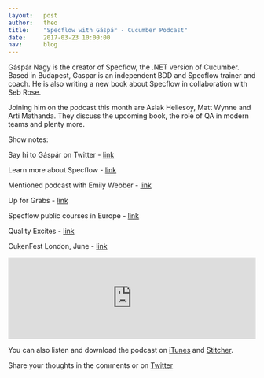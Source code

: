 ```yaml
---
layout:   post
author:   theo
title:    "Specflow with Gáspár - Cucumber Podcast"
date:     2017-03-23 10:00:00
nav:      blog
---
```

Gáspár Nagy is the creator of Specflow, the .NET version of Cucumber. Based in Budapest, Gaspar is an independent BDD and Specflow trainer and coach. He is also writing a new book about Specflow in collaboration with Seb Rose.

Joining him on the podcast this month are Aslak Hellesoy, Matt Wynne and Arti Mathanda. They discuss the upcoming book, the role of QA in modern teams and plenty more.

Show notes:

Say hi to Gáspár on Twitter - [link](https://twitter.com/gasparnagy)

Learn more about Specflow - [link](http://specflow.org/)

Mentioned podcast with Emily Webber - [link](https://cucumber.io/blog/2016/08/03/communities-of-practice)

Up for Grabs - [link](http://up-for-grabs.net/#/)

Specflow public courses in Europe - [link](http://specflow.org/training/)

Quality Excites - [link](https://qualityexcites.pl/en/)

CukenFest London, June - [link](https://cucumber.io/events/cukenfest-london-2017)

<iframe width="100%" height="166" scrolling="no" frameborder="no" src="https://w.soundcloud.com/player/?url=https%3A//api.soundcloud.com/tracks/314105564&amp;color=ff5500&amp;auto_play=false&amp;hide_related=false&amp;show_comments=true&amp;show_user=true&amp;show_reposts=false"></iframe>

You can also listen and download the podcast on [iTunes](https://itunes.apple.com/gb/podcast/cucumber-podcast-rss/id1078896635) and [Stitcher](http://www.stitcher.com/s?fid=81999&refid=stpr). 

Share your thoughts in the comments or on [Twitter](https://twitter.com/cucumberbdd)
